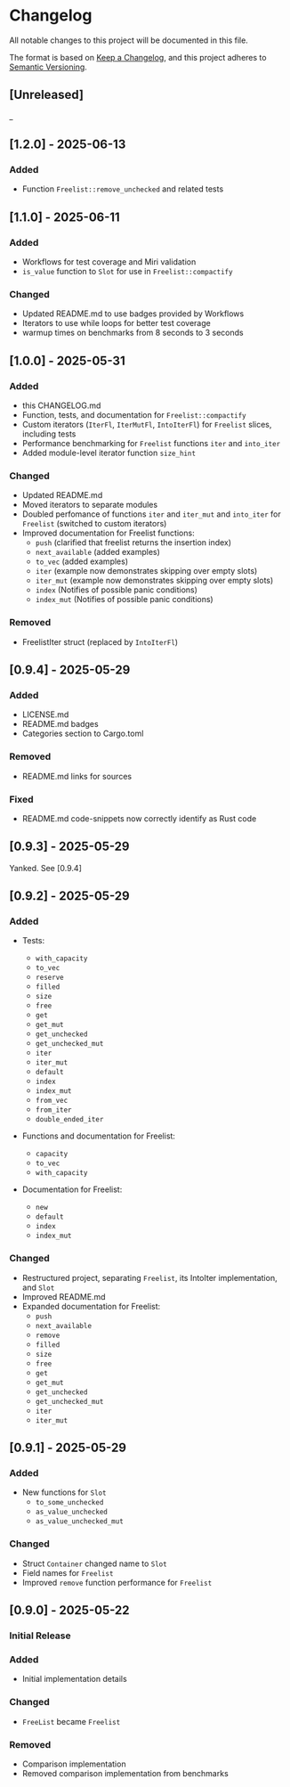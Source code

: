 # Changelog

All notable changes to this project will be documented in this file.

The format is based on [Keep a Changelog](https://keepachangelog.com/en/1.1.0/),
and this project adheres to [Semantic Versioning](https://semver.org/spec/v2.0.0.html).

## [Unreleased]
_


## [1.2.0] - 2025-06-13

### Added
- Function `Freelist::remove_unchecked` and related tests

## [1.1.0] - 2025-06-11

### Added
- Workflows for test coverage and Miri validation
- `is_value` function to `Slot` for use in `Freelist::compactify`

### Changed
- Updated README.md to use badges provided by Workflows
- Iterators to use while loops for better test coverage
- warmup times on benchmarks from 8 seconds to 3 seconds



## [1.0.0] - 2025-05-31

### Added
- this CHANGELOG.md
- Function, tests, and documentation for `Freelist::compactify`
- Custom iterators (`IterFl`, `IterMutFl`, `IntoIterFl`) for `Freelist` slices, including tests
- Performance benchmarking for `Freelist` functions `iter` and `into_iter`
- Added module-level iterator function `size_hint`

### Changed
- Updated README.md
- Moved iterators to separate modules
- Doubled perfomance of functions `iter` and `iter_mut` and `into_iter` for `Freelist` (switched to custom iterators)
- Improved documentation for Freelist functions:
    - `push` (clarified that freelist returns the insertion index)
    - `next_available` (added examples)
    - `to_vec` (added examples)
    - `iter` (example now demonstrates skipping over empty slots)
    - `iter_mut` (example now demonstrates skipping over empty slots)
    - `index` (Notifies of possible panic conditions)
    - `index_mut` (Notifies of possible panic conditions)

### Removed
- FreelistIter struct (replaced by `IntoIterFl`)


## [0.9.4] - 2025-05-29

### Added
- LICENSE.md
- README.md badges
- Categories section to Cargo.toml

### Removed
- README.md links for sources

### Fixed
- README.md code-snippets now correctly identify as Rust code


## [0.9.3] - 2025-05-29
Yanked.  See [0.9.4]

## [0.9.2] - 2025-05-29

### Added

- Tests:
    - `with_capacity`
    - `to_vec`
    - `reserve`
    - `filled`
    - `size`
    - `free`
    - `get`
    - `get_mut`
    - `get_unchecked`
    - `get_unchecked_mut`
    - `iter`
    - `iter_mut`
    - `default`
    - `index`
    - `index_mut`
    - `from_vec`
    - `from_iter`
    - `double_ended_iter`

- Functions and documentation for Freelist:
    - `capacity`
    - `to_vec`
    - `with_capacity`

- Documentation for Freelist:
    - `new`
    - `default`
    - `index`
    - `index_mut`
    
### Changed
- Restructured project, separating `Freelist`, its IntoIter implementation, and `Slot`
- Improved README.md
- Expanded documentation for Freelist:
    - `push`
    - `next_available`
    - `remove`
    - `filled`
    - `size`
    - `free`
    - `get`
    - `get_mut`
    - `get_unchecked`
    - `get_unchecked_mut`
    - `iter`
    - `iter_mut`


## [0.9.1] - 2025-05-29

### Added
- New functions for `Slot` 
    - `to_some_unchecked`
    - `as_value_unchecked`
    - `as_value_unchecked_mut`

### Changed
- Struct `Container` changed name to `Slot`
- Field names for `Freelist`
- Improved `remove` function performance for `Freelist`

## [0.9.0] - 2025-05-22

### Initial Release

### Added
- Initial implementation details

### Changed
- `FreeList` became `Freelist`

### Removed
- Comparison implementation
- Removed comparison implementation from benchmarks

